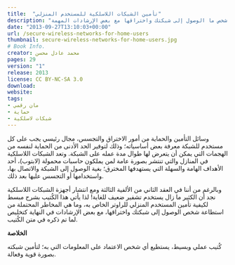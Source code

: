 ```yaml
---
title:  "تأمين الشبكات اللاسلكية للمستخدم المنزلي"
description: "كُتيب يشرح كيفية تأمين المستخدم المنزلي للراوتر والشبكة اللاسلكية الخاص به، وما هي مخاطر استطاعة شخص ما الوصول إلى شبكتك واختراقها مع بعض الإرشادات المهمة"
date: "2013-09-27T13:10:03+00:00" 
url: /secure-wireless-networks-for-home-users
thumbnail: secure-wireless-networks-for-home-users.jpg
# Book Info.
creator: محمد عادل محسن
pages: 29
version: "1"
release: 2013
license: CC BY-NC-SA 3.0
download:
website:
tags:
- مان رقمي
- حماية
- شبكات لاسلكية
---
```


وسائل التأمين والحماية من أمور الاختراق والتجسس، مجال رئيسي يجب على كل مستخدم للشبكة معرفة بعض أساسياته؛ وذلك لتوفير الحد الأدنى من الحماية لنفسه من الهجمات التي يمكن أن يتعرض لها طوال مدة عمله على الشبكة. وتعد الشبكات اللاسلكية في المنازل والتي تنتشر بصورة عامة لمن يملكون حاسبات محمولة (لابتوب)، أحد الأهداف الهامة والسهلة التي يستهدفها المخترق؛ بغية الوصول إلى الشبكة والاتصال بها، واستخدامها أو التجسس عليها بعد ذلك.

وبالرغم من أننا في العقد الثاني من الألفية الثالثة ومع انتشار أجهزة الشبكات اللاسلكية نجد أن الكثير ما زال يستخدم تشفير ضعيف للغاية! لذا يأتي هذا الكُتيب بشرح مبسط لكيفية تأمين المستخدم المنزلي للراوتر الخاص به، وما هي المخاطر المحتملة من استطاعة شخص الوصول إلى شبكتك واختراقها، مع بعض الإرشادات في النهاية كتخليص لما تم ذكره في متن الكُتيب.

**الخلاصة**

كُتيب عملي وبسيط، يستطيع أي شخص الاعتماد على المعلومات التي به؛ لتأمين شبكته بصورة قوية وفعالة.
